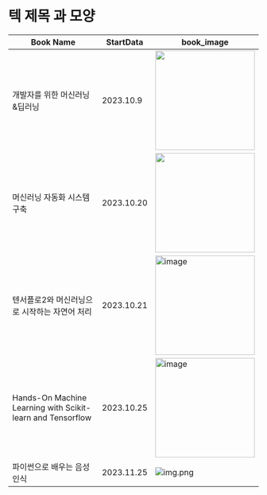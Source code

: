 # 텍 제목 과 모양

| Book Name                                                  | StartData  |book_image|
|------------------------------------------------------------|------------|---|
| 개발자를 위한 머신러닝&딥러닝                                           | 2023.10.9  |<img src="https://github.com/minseo2000/minseo2000/assets/59526414/be268d61-3c2d-4725-a50d-c59434b14bb3" width="200">|
| 머신러닝 자동화 시스템 구축                                            | 2023.10.20 |<img src="https://github.com/minseo2000/minseo2000/assets/59526414/3fd72295-beb4-4562-b36d-2a62a82eeea4" width="200">|
| 텐서플로2와 머신러닝으로 시작하는 자연어 처리                                  | 2023.10.21 |<img width="200" alt="image" src="https://github.com/minseo2000/minseo2000/assets/59526414/a193dfba-b0b8-4816-8c16-85de626866d4">|
| Hands-On Machine Learning with Scikit-learn and Tensorflow | 2023.10.25 |<img width="200" alt="image" src="https://github.com/minseo2000/minseo2000/assets/59526414/51bc8336-7dae-41b5-93f7-9aa6f79e7135">|
| 파이썬으로 배우는 음성인식                                             | 2023.11.25 |![img.png](img.png)|